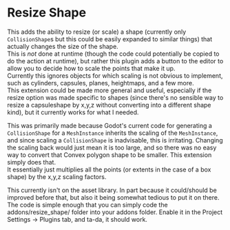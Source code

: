 # Resize Shape
This adds the ability to resize (or scale) a shape (currently only `CollisionShape`s but this could be easily expanded to similar things) that actually changes the size of the shape.  
This is _not_ done at runtime (though the code could potentially be copied to do the action at runtime), but rather this plugin adds a button to the editor to allow you to decide how to scale the points that make it up.  
Currently this ignores objects for which scaling is not obvious to implement, such as cylinders, capsules, planes, heightmaps, and a few more.  
This extension could be made more general and useful, especially if the resize option was made specific to shapes (since there's no sensible way to resize a capsuleshape by x,y,z without converting into a different shape kind), but it currently works for what I needed.
  
This was primarily made because Godot's current code for generating a `CollisionShape` for a `MeshInstance` inherits the scaling of the `MeshInstance`, and since scaling a `CollisionShape` is inadvisable, this is irritating. Changing the scaling back would just mean it is too large, and so there was no easy way to convert that Convex polygon shape to be smaller. This extension simply does that.  
It essentially just multiplies all the points (or extents in the case of a box shape) by the x,y,z scaling factors.  
  
This currently isn't on the asset library. In part because it could/should be improved before that, but also it being somewhat tedious to put it on there. The code is simple enough that you can simply code the addons/resize_shape/ folder into your addons folder. Enable it in the Project Settings -> Plugins tab, and ta-da, it should work.
